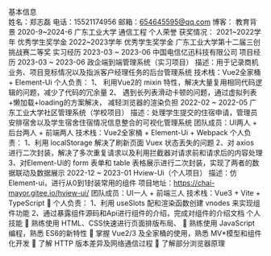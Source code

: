基本信息                                         
姓名：郑志磊
电话：15521174956
邮箱：654645595@qq.com
博客：
教育背景
2020-9~2024-6 广东工业大学 通信工程
个人荣誉
获奖情况： 2021~2022学年 优秀学生奖学金 2022~2023学年 优秀学生奖学金
广东工业大学第十二届三创挑战赛二等奖 实习经历 2023-03 ~ 2023-06                                   中国电信亿迅科技有限公司                                                    项目经历 2023-03 ~ 2023-06                                 政企端到端管理系统（实习项目）                                   描述：用于记录商机业务、项目竞标情况以及指派客户经理任务的后台管理系统 技术栈：Vue2全家桶 + Element-Ui
个人负责： 1、 利用Vue2的 mixin 特性，解决大量复用相同代码逻辑的问题，减少了代码的冗余量 2、 遇到长列表滑动卡顿的问题，通过虚拟列表+懒加载+loading的方案解决， 减轻浏览器的渲染负担 2022-02 ~ 2022-05                              广东工业大学社区管理系统（学校项目）                            	描述：处理学生提交的住宿申请，管理员安排宿舍以及学生宿舍住宿情况信息整合的可视化管理系统 	团队成员：UI两人 + 后台两人 + 前端两人 	技术栈：Vue2全家桶 + Element-Ui + Webpack 	个人负责： 1、利用 localStorage 解决了刷新页面 Vuex 状态丢失的问题 2、对 axios 进行二次封装，解决了多次重复请求以及利用拦截器对请求前和请求后的内容处理 3、对Element-Ui的 form 表单和 table 表格展示进行二次封装，实现了两者的数据联动及数据展示 2022-12 ~ 2023-01                                     Hview-Ui（个人项目）                                              	描述：仿 Element-ui，进行从0到1封装常用的组件 项目地址：https://chai-mayor.gitee.io/hview-ui/ 	团队成员：UI一人 + 前端三人
	技术栈：Vue3 + Vite + TypeScript 	个人负责： 1、利用 useSlots 配和渲染函数创建 vnodes 来实现组件功能 2、通过暴露组件源码和Api进行组件的介绍，完成对组件的介绍文档 个人技能 
	熟练使用 HTML、CSS快速进行页面排版布局、 	熟练使用 JavaScript 编程，熟悉 ES6的新特性 	掌握 Vue2/3 及全家桶的使用，熟悉 MV*模型和组件化开发 	了解 HTTP 版本差异及网络通信过程 	了解部分浏览器原理  
